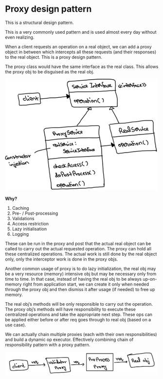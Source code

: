 # Proxy design pattern

This is a structural design pattern.

This is a very commonly used pattern and is used almost every day without even realizing.

When a client requests an operation on a real object, we can add a proxy object in between which intercepts all these
requests (and their responses) to the real object.
This is a proxy design pattern.

The proxy class would have the same interface as the real class. This allows the proxy obj to be disguised as the real obj.

![proxy_pattern.png](../../../../../resources/imgs/proxy_pattern.png)

**Why?**
1. Caching
2. Pre- / Post-processing
3. Validations
4. Access restriction
5. Lazy initialisation
6. Logging

These can be run in the proxy and post that the actual real object can be called to carry out the actual requested
operation.
The proxy can hold all these centralized operations.
The actual work is still done by the real object only, only the interceptor work is done in the proxy objs.

Another common usage of proxy is to do lazy initialization, the real obj may be a very resource (memory)
intensive obj but may be necessary only from time to time.
In that case, instead of having the real obj to be always up-on-memory right from application start,
we can create it only when needed through the proxy obj and
then dismiss it after usage (if needed) to free up memory.

The real obj’s methods will be only responsible to carry out the operation. The proxy obj’s methods will have
responsibility to execute these centralized operations and take the appropriate next step.
These ops can be applied either before or after req goes through to real obj (based on a use case).

We can actually chain multiple proxies (each with their own responsibilities) and build a dynamic op executor.
Effectively combining chain of responsibility pattern with a proxy pattern.

![proxy_chaining.png](../../../../../resources/imgs/proxy_chaining.png)
